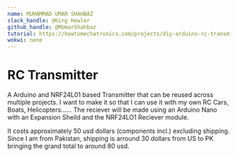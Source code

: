 ```yaml
---
name: MUHAMMAD UMAR SHAHBAZ
slack_handle: @King Howler
github_handle: @MUmarShahbaz
tutorial: https://howtomechatronics.com/projects/diy-arduino-rc-transmitter/
wokwi: none
---
```


# RC Transmitter

A Arduino and NRF24L01 based Transmitter that can be reused across multiple projects. I want to make it so that I can use it with my own RC Cars, Boats, Helicopters...... The reciever will be made using an Arduino Nano with an Expansion Sheild and the NRF24LO1 Reciever module.

It costs approximately 50 usd dollars (components incl.) excluding shipping. Since I am from Pakistan, shipping is arround 30 dollars from US to PK bringing the grand total to around 80 usd.
